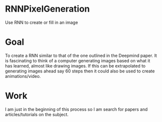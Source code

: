 # RNNPixelGeneration
Use RNN to create or fill in an image

# Goal
To create a RNN similar to that of the one outlined in the Deepmind paper. It is fascinating to think of a computer generating images based on what it has learned, almost like drawing images. If this can be extrapolated to generating images ahead say 60 steps then it could also be used to create animations/video.

# Work
I am just in the beginning of this process so I am search for papers and articles/tutorials on the subject.
